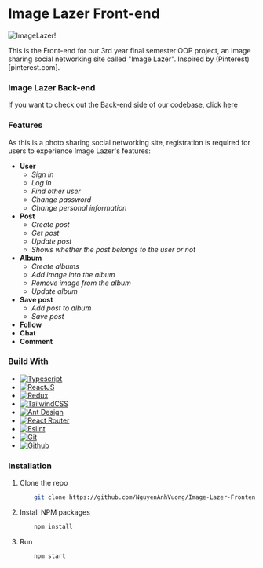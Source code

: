# Image Lazer Front-end
![ImageLazer!](https://user-images.githubusercontent.com/87324008/187229765-8fb0333b-81e9-4d94-8f05-bf3b7d848ce4.png)

This is the Front-end for our 3rd year final semester OOP project, an image sharing social networking site called "Image Lazer". Inspired by (Pinterest)[pinterest.com].

### Image Lazer Back-end
If you want to check out the Back-end side of our codebase, click [here](https://github.com/ngocban284/Image-Lazer-Backend)
### Features
As this is a photo sharing social networking site, registration is required for users to experience Image Lazer's features:
- **User**
    - *Sign in*
    - *Log in*
    - *Find other user*
    - *Change password*
    - *Change personal information* 
- **Post**
    - *Create post*
    - *Get post*
    - *Update post*
    - *Shows whether the post belongs to the user or not*
- **Album**
    - *Create albums*
    - *Add image into the album*
    - *Remove image from the album*
    - *Update album*
- **Save post**
    - *Add post to album*
    - *Save post*
- **Follow**
- **Chat**
- **Comment**

### Build With
* [![Typescript][Typescriptlang.org]][Typescript-url]
* [![ReactJS][Reactjs.org]][Reactjs-url]
* [![Redux][Reduxjs.org]][Redux-url]
* [![TailwindCSS][TailwindCSS.com]][Taiwindcss-url]
* [![Ant Design][Ant.design]][AntDesign-url]
* [![React Router][Reactrouter.com]][Reactrouter-url]
* [![Eslint][Eslint.org]][Eslint-url]
* [![Git][Gitscm.com]][Git-url]
* [![Github][Github.com]][Github-url]

### Installation
1. Clone the repo
    ```sh
        git clone https://github.com/NguyenAnhVuong/Image-Lazer-Frontend.git
    ```
2. Install NPM packages
    ```sh
        npm install
    ```
3. Run
    ```sh
        npm start
    ```


[Typescriptlang.org]: https://img.shields.io/badge/typescript-%23007ACC.svg?style=for-the-badge&logo=typescript&logoColor=white
[Typescript-url]: https://www.typescriptlang.org/
[Reactjs.org]: https://img.shields.io/badge/react-%2320232a.svg?style=for-the-badge&logo=react&logoColor=%2361DAFB
[Reactjs-url]: https://reactjs.org/
[Reduxjs.org]: https://img.shields.io/badge/redux-%23593d88.svg?style=for-the-badge&logo=redux&logoColor=white
[Redux-url]: https://redux.js.org/
[TailwindCSS.com]: https://img.shields.io/badge/tailwindcss-%2338B2AC.svg?style=for-the-badge&logo=tailwind-css&logoColor=white
[Taiwindcss-url]: https://tailwindcss.com/
[Ant.design]: https://img.shields.io/badge/-AntDesign-%230170FE?style=for-the-badge&logo=ant-design&logoColor=white
[AntDesign-url]: https://ant.design/
[Reactrouter.com]: https://img.shields.io/badge/React_Router-CA4245?style=for-the-badge&logo=react-router&logoColor=white
[Reactrouter-url]: https://reactrouter.com/en/main
[Eslint.org]: https://img.shields.io/badge/ESLint-4B3263?style=for-the-badge&logo=eslint&logoColor=white
[Eslint-url]: https://eslint.org/
[Gitscm.com]: https://img.shields.io/badge/git-%23F05033.svg?style=for-the-badge&logo=git&logoColor=white
[Git-url]: https://git-scm.com/
[Github.com]: https://img.shields.io/badge/github-%23121011.svg?style=for-the-badge&logo=github&logoColor=white
[Github-url]: https://github.com/
